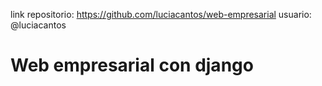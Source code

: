 link repositorio: https://github.com/luciacantos/web-empresarial
usuario: @luciacantos

# Web empresarial con django
